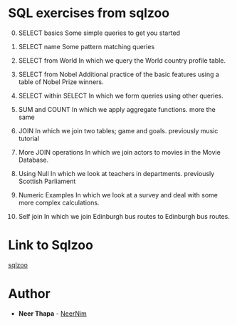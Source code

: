 # SQL exercises from sqlzoo
0. SELECT basics
  Some simple queries to get you started
  
1. SELECT name
  Some pattern matching queries
  
2. SELECT from World
  In which we query the World country profile table.
  
3. SELECT from Nobel
  Additional practice of the basic features using a table of Nobel Prize winners.
  
4. SELECT within SELECT
  In which we form queries using other queries.
  
5. SUM and COUNT
  In which we apply aggregate functions. more the same
  
6. JOIN
  In which we join two tables; game and goals. previously music tutorial
  
7. More JOIN operations
  In which we join actors to movies in the Movie Database.
  
8. Using Null
  In which we look at teachers in departments. previously Scottish Parliament
  
8. Numeric Examples
  In which we look at a survey and deal with some more complex calculations.
  
9. Self join
  In which we join Edinburgh bus routes to Edinburgh bus routes.

# Link to Sqlzoo
[sqlzoo](https://sqlzoo.net/wiki/SQL_Tutorial)

# Author
* **Neer Thapa** - [NeerNim](https://github.com/NeerNim)
